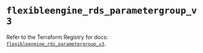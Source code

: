 # `flexibleengine_rds_parametergroup_v3`

Refer to the Terraform Registry for docs: [`flexibleengine_rds_parametergroup_v3`](https://registry.terraform.io/providers/flexibleenginecloud/flexibleengine/1.46.0/docs/resources/rds_parametergroup_v3).
